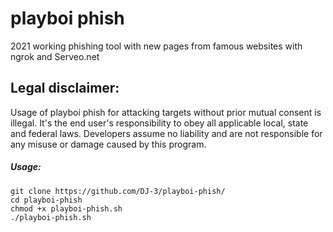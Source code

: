 # playboi phish

2021 working phishing tool with new pages from famous websites
with ngrok and Serveo.net

## Legal disclaimer:
Usage of playboi phish for attacking targets without prior mutual consent is illegal. It's the end user's responsibility to obey all applicable local, state and federal laws. Developers assume no liability and are not responsible for any misuse or damage caused by this program.

##### Usage:
```
git clone https://github.com/DJ-3/playboi-phish/
cd playboi-phish
chmod +x playboi-phish.sh
./playboi-phish.sh
```
